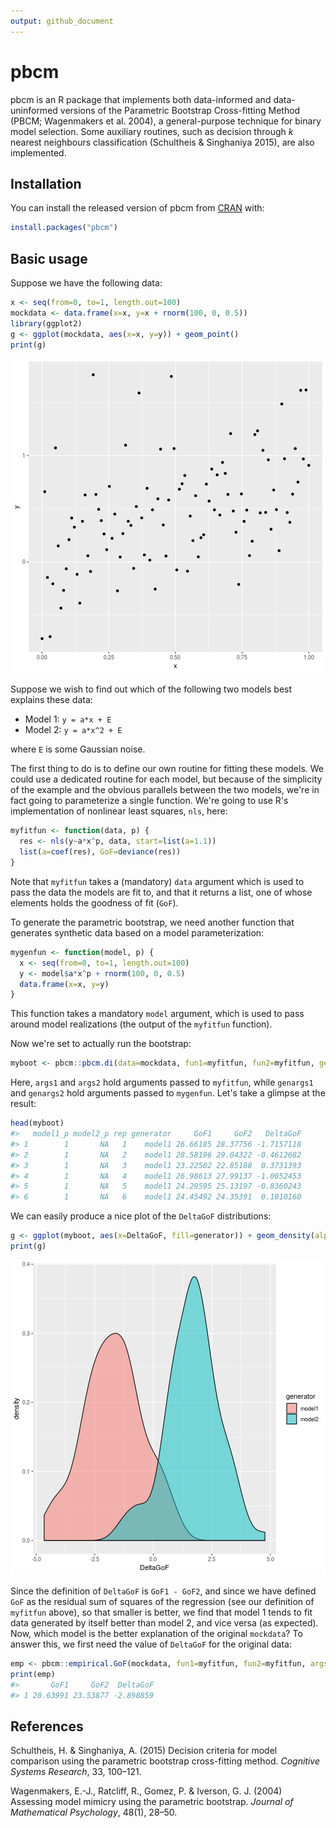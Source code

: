 ```yaml
---
output: github_document
---
```


<!-- README.md is generated from README.Rmd. Please edit that file -->


# pbcm

pbcm is an R package that implements both data-informed and data-uninformed versions of the Parametric Bootstrap Cross-fitting Method (PBCM; Wagenmakers et al. 2004), a general-purpose technique for binary model selection. Some auxiliary routines, such as decision through *k* nearest neighbours classification (Schultheis & Singhaniya 2015), are also implemented.

## Installation

You can install the released version of pbcm from [CRAN](https://CRAN.R-project.org) with:

``` r
install.packages("pbcm")
```

## Basic usage

Suppose we have the following data:


```r
x <- seq(from=0, to=1, length.out=100)
mockdata <- data.frame(x=x, y=x + rnorm(100, 0, 0.5))
library(ggplot2)
g <- ggplot(mockdata, aes(x=x, y=y)) + geom_point()
print(g)
```

![plot of chunk mockdata](man/figures/README-mockdata-1.png)

Suppose we wish to find out which of the following two models best explains these data:

* Model 1: `y = a*x + E`
* Model 2: `y = a*x^2 + E`

where `E` is some Gaussian noise.

The first thing to do is to define our own routine for fitting these models. We could use a dedicated routine for each model, but because of the simplicity of the example and the obvious parallels between the two models, we're in fact going to parameterize a single function. We're going to use R's implementation of nonlinear least squares, `nls`, here:


```r
myfitfun <- function(data, p) {
  res <- nls(y~a*x^p, data, start=list(a=1.1))
  list(a=coef(res), GoF=deviance(res))
}
```

Note that `myfitfun` takes a (mandatory) `data` argument which is used to pass the data the models are fit to, and that it returns a list, one of whose elements holds the goodness of fit (`GoF`).

To generate the parametric bootstrap, we need another function that generates synthetic data based on a model parameterization:


```r
mygenfun <- function(model, p) {
  x <- seq(from=0, to=1, length.out=100)
  y <- model$a*x^p + rnorm(100, 0, 0.5)
  data.frame(x=x, y=y)
}
```

This function takes a mandatory `model` argument, which is used to pass around model realizations (the output of the `myfitfun` function).

Now we're set to actually run the bootstrap:


```r
myboot <- pbcm::pbcm.di(data=mockdata, fun1=myfitfun, fun2=myfitfun, genfun1=mygenfun, genfun2=mygenfun, reps=100, args1=list(p=1), args2=list(p=2), genargs1=list(p=1), genargs2=list(p=2))
```

Here, `args1` and `args2` hold arguments passed to `myfitfun`, while `genargs1` and `genargs2` hold arguments passed to `mygenfun`. Let's take a glimpse at the result:


```r
head(myboot)
#>   model1_p model2_p rep generator     GoF1     GoF2   DeltaGoF
#> 1        1       NA   1    model1 26.66185 28.37756 -1.7157118
#> 2        1       NA   2    model1 28.58196 29.04322 -0.4612682
#> 3        1       NA   3    model1 23.22502 22.85188  0.3731393
#> 4        1       NA   4    model1 26.98613 27.99137 -1.0052453
#> 5        1       NA   5    model1 24.29595 25.13197 -0.8360243
#> 6        1       NA   6    model1 24.45492 24.35391  0.1010160
```

We can easily produce a nice plot of the `DeltaGoF` distributions:


```r
g <- ggplot(myboot, aes(x=DeltaGoF, fill=generator)) + geom_density(alpha=0.5)
print(g)
```

![plot of chunk mybootplot](man/figures/README-mybootplot-1.png)

Since the definition of `DeltaGoF` is `GoF1 - GoF2`, and since we have defined `GoF` as the residual sum of squares of the regression (see our definition of `myfitfun` above), so that smaller is better, we find that model 1 tends to fit data generated by itself better than model 2, and vice versa (as expected). Now, which model is the better explanation of the original `mockdata`? To answer this, we first need the value of `DeltaGoF` for the original data:


```r
emp <- pbcm::empirical.GoF(mockdata, fun1=myfitfun, fun2=myfitfun, args1=list(p=1), args2=list(p=2))
print(emp)
#>       GoF1     GoF2  DeltaGoF
#> 1 20.63991 23.53877 -2.898859
```



## References

Schultheis, H. & Singhaniya, A. (2015) Decision criteria for model comparison using the parametric bootstrap cross-fitting method. *Cognitive Systems Research*, 33, 100–121.

Wagenmakers, E.-J., Ratcliff, R., Gomez, P. & Iverson, G. J. (2004) Assessing model mimicry using the parametric bootstrap. *Journal of Mathematical Psychology*, 48(1), 28–50.
